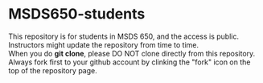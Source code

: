 # MSDS650-students
This repository is for students in MSDS 650, and the access is public.    
Instructors might update the repository from time to time.    
When you do **git clone**, please DO NOT clone directly from this repository.    
Always fork first to your github account by clinking the "fork" icon on the top of the repository page.    
